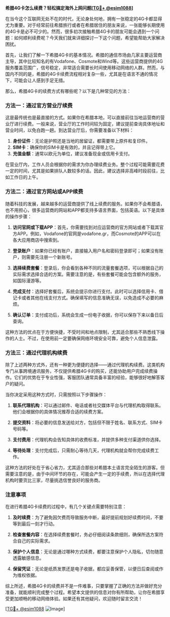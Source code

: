 **希腊4G卡怎么续费？轻松搞定海外上网问题[[TG💪+ @esim1088](https://t.me/s/esim1088)]**

在当今这个互联网无处不在的时代，无论身处何地，拥有一张稳定的4G卡都显得尤为重要。对于经常前往希腊旅行或者在希腊居住的朋友来说，一张能够长期使用的4G卡是必不可少的。然而，很多初次接触希腊4G卡的朋友可能会遇到一个问题：如何顺利续费呢？今天我们就来详细探讨一下这个问题，希望能帮助大家解决困扰。

首先，让我们了解一下希腊4G卡的基本情况。希腊的通信市场由几家主要运营商主导，其中比较知名的有Vodafone、Cosmote和Wind等。这些运营商提供的4G服务覆盖范围广，信号稳定，非常适合需要长时间使用移动网络的人群。然而，与国内不同的是，希腊的4G卡续费流程相对复杂一些，尤其是在语言不通的情况下，可能会让人感到手足无措。

那么，希腊4G卡的续费方式有哪些呢？以下是几种常见的方法：

### 方法一：通过官方营业厅续费

这是最传统也是最直接的方式。如果你在希腊本地，可以直接前往当地运营商的营业厅进行续费。一般来说，营业厅的工作时间较为固定，建议提前查询具体地址和营业时间，以免白跑一趟。到达营业厅后，你需要准备以下材料：

1. **身份证件**：无论是护照还是当地的居留证，都需要带上原件和复印件。
2. **SIM卡**：确保你的SIM卡是有效的，并且记得带上它。
3. **充值金额**：通常以欧元为单位，建议准备现金或信用卡支付。

在营业厅内，工作人员会根据你的需求为你办理续费业务。整个过程可能需要花费一定的时间，尤其是如果排队人数较多的话。因此，建议选择非高峰时段前往，比如工作日的上午。

### 方法二：通过官方网站或APP续费

随着科技的发展，越来越多的运营商提供了线上续费的服务。如果你不会希腊语，也不用担心，很多运营商的网站和APP都支持多语言界面，包括英语。以下是具体的操作步骤：

1. **访问官网或下载APP**：首先，你需要找到对应运营商的官方网站或者下载其官方APP。例如，Vodafone的官网是vodafone.gr，而Cosmote的APP可以在各大应用商店中搜索到。
   
2. **登录账户**：如果你已经有账户，直接输入用户名和密码登录即可；如果没有账户，则需要先注册一个新账号。

3. **选择续费套餐**：登录后，你会看到各种不同的流量套餐选项，可以根据自己的实际需求选择合适的方案。需要注意的是，有些套餐可能会包含额外的服务，如国际漫游等。

4. **完成支付**：选择好套餐后，系统会提示你进行支付。此时可以选择信用卡、借记卡或者其他在线支付方式。确保填写的信息准确无误，以免造成不必要的麻烦。

5. **确认订单**：支付成功后，系统会生成一份电子收据，你可以保存下来以备日后查询。

这种方法的优点在于方便快捷，不受时间和地点限制，尤其适合那些不熟悉线下操作的人士。不过，在使用前一定要确保网络环境安全可靠，避免个人信息泄露。

### 方法三：通过代理机构续费

除了上述两种方式外，还有一种更为便捷的选择——通过代理机构续费。这类机构专门从事跨境通讯服务，不仅提供希腊4G卡的购买，还能协助用户完成续费操作。它们的优势在于专业性强，客服团队通常具备丰富的经验，能够很好地解答客户的疑问。

当你决定采用这种方式时，只需按照以下步骤操作：

1. **联系代理机构**：可以通过邮件、电话或者社交媒体平台与代理机构取得联系。他们会根据你的具体情况推荐合适的续费方案。
   
2. **提交资料**：将必要的信息发送给对方，包括但不限于姓名、联系方式、SIM卡号码等。

3. **支付费用**：代理机构会告知具体的收费标准，并提供多种支付渠道供你选择。

4. **等待处理**：支付完成后，只需耐心等待几天，代理机构就会帮你完成续费工作。

这种方法的好处在于省心省力，尤其适合那些对希腊本土语言完全陌生的游客。但需要注意的是，由于中间环节的存在，可能会产生一定的手续费，所以在选择代理机构时要货比三家，尽量挑选信誉良好的服务商。

### 注意事项

在进行希腊4G卡续费的过程中，有几个关键点需要特别注意：

1. **及时续费**：为了避免因欠费而导致服务中断，最好提前规划好续费时间，不要等到最后一刻才行动。

2. **检查套餐内容**：在选择续费套餐时，务必仔细阅读条款细则，确保所选方案符合自己的实际需求。

3. **保护个人信息**：无论是通过哪种方式续费，都要注意保护个人隐私，切勿随意透露敏感信息。

4. **保留凭证**：无论是纸质发票还是电子收据，都应妥善保管，以便日后查阅或作为维权依据。

综上所述，希腊4G卡的续费并不是一件难事，只要掌握了正确的方法并做好充分准备，就能顺利完成整个过程。希望本文提供的信息对你有所帮助，让你在希腊享受更加顺畅的移动网络体验。如果还有其他疑问，欢迎随时留言交流！

[[TG💪+ @esim1088](https://t.me/s/esim1088) ![Image](https://i.postimg.cc/4NQfJmqS/Snipaste-2025-05-13-00-14-12.png)]